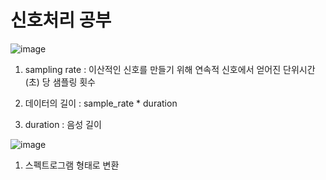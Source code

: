 # 신호처리 공부 

![image](https://user-images.githubusercontent.com/61724682/183258048-f7fb6805-ad84-4d89-a433-ecba28a985f5.png)

1. sampling rate : 이산적인 신호를 만들기 위해 연속적 신호에서 얻어진 단위시간(초) 당 샘플링 횟수

2. 데이터의 길이 : sample_rate * duration 

3. duration : 음성 길이


![image](https://user-images.githubusercontent.com/61724682/183258829-b2c85905-3dd9-4160-8b5d-53bce55b9aae.png)

1. 스펙트로그램 형태로 변환 

